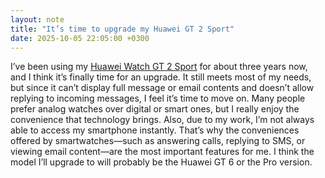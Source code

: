 ```yaml
---
layout: note
title: "It’s time to upgrade my Huawei GT 2 Sport"
date: 2025-10-05 22:05:00 +0300
---
```

I’ve been using my [Huawei Watch GT 2 Sport](https://www.zaferzent.com/huawei-watch-gt2-akilli-saat-incelemesi) for about three years now, and I think it’s finally time for an upgrade. It still meets most of my needs, but since it can’t display full message or email contents and doesn’t allow replying to incoming messages, I feel it’s time to move on. Many people prefer analog watches over digital or smart ones, but I really enjoy the convenience that technology brings. Also, due to my work, I’m not always able to access my smartphone instantly. That’s why the conveniences offered by smartwatches—such as answering calls, replying to SMS, or viewing email content—are the most important features for me. I think the model I’ll upgrade to will probably be the Huawei GT 6 or the Pro version.
